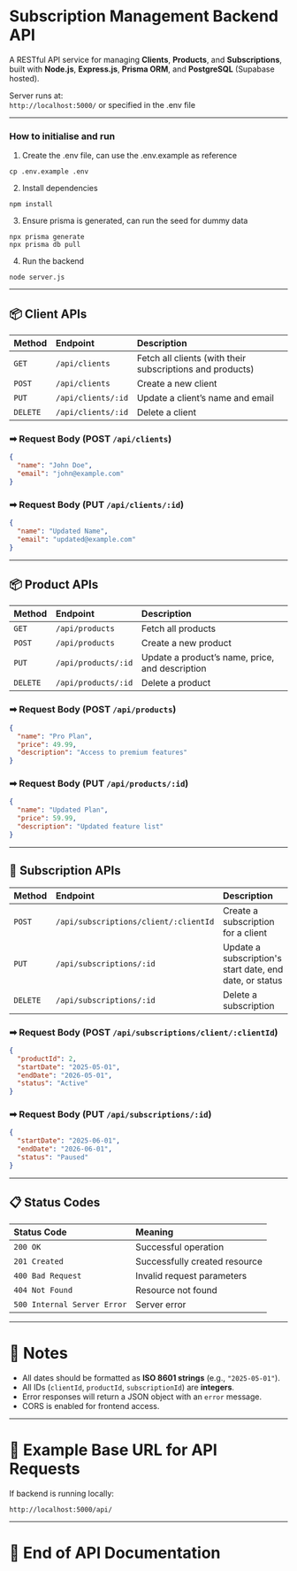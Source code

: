 # Subscription Management Backend API

A RESTful API service for managing **Clients**, **Products**, and **Subscriptions**, built with **Node.js**, **Express.js**, **Prisma ORM**, and **PostgreSQL** (Supabase hosted).

Server runs at:  
`http://localhost:5000/` or specified in the .env file

--- 

### How to initialise and run

1. Create the .env file, can use the .env.example as reference
```
cp .env.example .env
```
2. Install dependencies
```
npm install
```

3. Ensure prisma is generated, can run the seed for dummy data
```
npx prisma generate
npx prisma db pull 
```

4. Run the backend
```
node server.js 
```

---

## 📦 Client APIs

| Method | Endpoint | Description |
|:---|:---|:---|
| `GET` | `/api/clients` | Fetch all clients (with their subscriptions and products) |
| `POST` | `/api/clients` | Create a new client |
| `PUT` | `/api/clients/:id` | Update a client’s name and email |
| `DELETE` | `/api/clients/:id` | Delete a client |

### ➡ Request Body (POST `/api/clients`)

```json
{
  "name": "John Doe",
  "email": "john@example.com"
}
```

### ➡ Request Body (PUT `/api/clients/:id`)

```json
{
  "name": "Updated Name",
  "email": "updated@example.com"
}
```

---

## 📦 Product APIs

| Method | Endpoint | Description |
|:---|:---|:---|
| `GET` | `/api/products` | Fetch all products |
| `POST` | `/api/products` | Create a new product |
| `PUT` | `/api/products/:id` | Update a product’s name, price, and description |
| `DELETE` | `/api/products/:id` | Delete a product |

### ➡ Request Body (POST `/api/products`)

```json
{
  "name": "Pro Plan",
  "price": 49.99,
  "description": "Access to premium features"
}
```

### ➡ Request Body (PUT `/api/products/:id`)

```json
{
  "name": "Updated Plan",
  "price": 59.99,
  "description": "Updated feature list"
}
```

---

## 🔗 Subscription APIs

| Method | Endpoint | Description |
|:---|:---|:---|
| `POST` | `/api/subscriptions/client/:clientId` | Create a subscription for a client |
| `PUT` | `/api/subscriptions/:id` | Update a subscription's start date, end date, or status |
| `DELETE` | `/api/subscriptions/:id` | Delete a subscription |

### ➡ Request Body (POST `/api/subscriptions/client/:clientId`)

```json
{
  "productId": 2,
  "startDate": "2025-05-01",
  "endDate": "2026-05-01",
  "status": "Active"
}
```

### ➡ Request Body (PUT `/api/subscriptions/:id`)

```json
{
  "startDate": "2025-06-01",
  "endDate": "2026-06-01",
  "status": "Paused"
}
```

---

## 📋 Status Codes

| Status Code | Meaning |
|:---|:---|
| `200 OK` | Successful operation |
| `201 Created` | Successfully created resource |
| `400 Bad Request` | Invalid request parameters |
| `404 Not Found` | Resource not found |
| `500 Internal Server Error` | Server error |

---

# 📌 Notes

- All dates should be formatted as **ISO 8601 strings** (e.g., `"2025-05-01"`).
- All IDs (`clientId`, `productId`, `subscriptionId`) are **integers**.
- Error responses will return a JSON object with an `error` message.
- CORS is enabled for frontend access.

---

# 📣 Example Base URL for API Requests

If backend is running locally:

```
http://localhost:5000/api/
```

---

# 🏁 End of API Documentation
